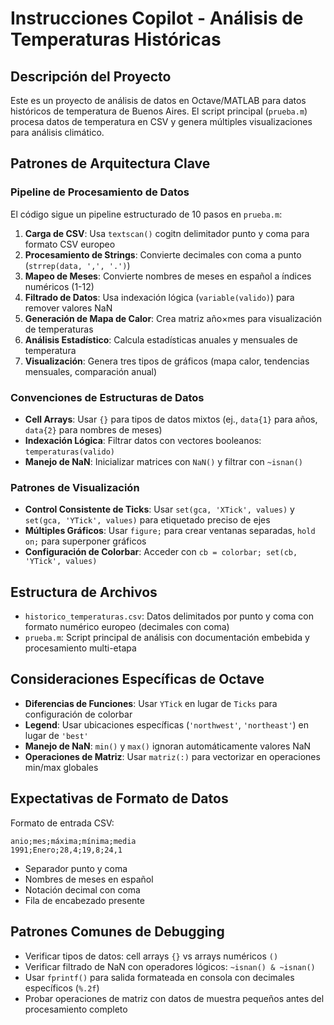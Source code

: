 # Instrucciones Copilot - Análisis de Temperaturas Históricas

## Descripción del Proyecto
Este es un proyecto de análisis de datos en Octave/MATLAB para datos históricos de temperatura de Buenos Aires. El script principal (`prueba.m`) procesa datos de temperatura en CSV y genera múltiples visualizaciones para análisis climático.

## Patrones de Arquitectura Clave

### Pipeline de Procesamiento de Datos
El código sigue un pipeline estructurado de 10 pasos en `prueba.m`:
1. **Carga de CSV**: Usa `textscan()` cogitn delimitador punto y coma para formato CSV europeo
2. **Procesamiento de Strings**: Convierte decimales con coma a punto (`strrep(data, ',', '.')`)
3. **Mapeo de Meses**: Convierte nombres de meses en español a índices numéricos (1-12)
4. **Filtrado de Datos**: Usa indexación lógica (`variable(valido)`) para remover valores NaN
5. **Generación de Mapa de Calor**: Crea matriz año×mes para visualización de temperaturas
6. **Análisis Estadístico**: Calcula estadísticas anuales y mensuales de temperatura
7. **Visualización**: Genera tres tipos de gráficos (mapa calor, tendencias mensuales, comparación anual)

### Convenciones de Estructuras de Datos
- **Cell Arrays**: Usar `{}` para tipos de datos mixtos (ej., `data{1}` para años, `data{2}` para nombres de meses)
- **Indexación Lógica**: Filtrar datos con vectores booleanos: `temperaturas(valido)`
- **Manejo de NaN**: Inicializar matrices con `NaN()` y filtrar con `~isnan()`

### Patrones de Visualización
- **Control Consistente de Ticks**: Usar `set(gca, 'XTick', values)` y `set(gca, 'YTick', values)` para etiquetado preciso de ejes
- **Múltiples Gráficos**: Usar `figure;` para crear ventanas separadas, `hold on;` para superponer gráficos
- **Configuración de Colorbar**: Acceder con `cb = colorbar; set(cb, 'YTick', values)`

## Estructura de Archivos
- `historico_temperaturas.csv`: Datos delimitados por punto y coma con formato numérico europeo (decimales con coma)
- `prueba.m`: Script principal de análisis con documentación embebida y procesamiento multi-etapa

## Consideraciones Específicas de Octave
- **Diferencias de Funciones**: Usar `YTick` en lugar de `Ticks` para configuración de colorbar
- **Legend**: Usar ubicaciones específicas (`'northwest'`, `'northeast'`) en lugar de `'best'`
- **Manejo de NaN**: `min()` y `max()` ignoran automáticamente valores NaN
- **Operaciones de Matriz**: Usar `matriz(:)` para vectorizar en operaciones min/max globales

## Expectativas de Formato de Datos
Formato de entrada CSV:
```
anio;mes;máxima;mínima;media
1991;Enero;28,4;19,8;24,1
```
- Separador punto y coma
- Nombres de meses en español
- Notación decimal con coma
- Fila de encabezado presente

## Patrones Comunes de Debugging
- Verificar tipos de datos: cell arrays `{}` vs arrays numéricos `()`
- Verificar filtrado de NaN con operadores lógicos: `~isnan() & ~isnan()`
- Usar `fprintf()` para salida formateada en consola con decimales específicos (`%.2f`)
- Probar operaciones de matriz con datos de muestra pequeños antes del procesamiento completo

